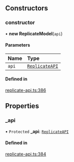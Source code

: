 ## Constructors

### constructor

• **new ReplicateModel**(`api`)

#### Parameters

| Name | Type |
| :------ | :------ |
| `api` | [`ReplicateAPI`](ReplicateAPI.md) |

#### Defined in

[replicate-api.ts:386](https://github.com/transitive-bullshit/replicate-api/blob/0dee73c/src/replicate-api.ts#L386)

## Properties

### \_api

• `Protected` **\_api**: [`ReplicateAPI`](ReplicateAPI.md)

#### Defined in

[replicate-api.ts:384](https://github.com/transitive-bullshit/replicate-api/blob/0dee73c/src/replicate-api.ts#L384)
